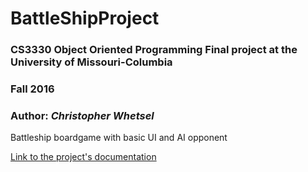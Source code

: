 # BattleShipProject

### CS3330 Object Oriented Programming Final project at the University of Missouri-Columbia
### Fall 2016 
### Author: *Christopher Whetsel*

Battleship boardgame with basic UI and AI opponent


[Link to the project's documentation](BattleShipProject/Cjwgr5BattleShip/ProjectDocumentation.txt)

